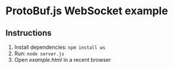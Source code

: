 ProtoBuf.js WebSocket example
=============================

Instructions
------------
1. Install dependencies: `npm install ws`
2. Run: `node server.js`
3. Open *example.html* in a recent browser
